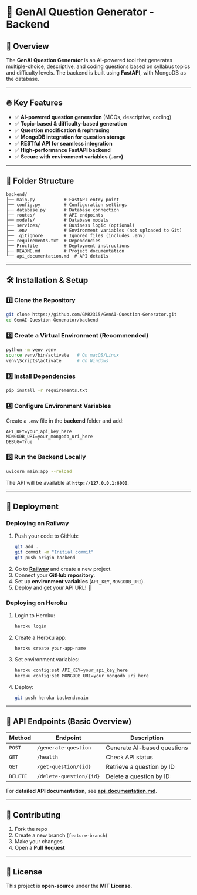 # 🚀 GenAI Question Generator - Backend  

## 📌 Overview  
The **GenAI Question Generator** is an AI-powered tool that generates multiple-choice, descriptive, and coding questions based on syllabus topics and difficulty levels. The backend is built using **FastAPI**, with MongoDB as the database.  

---

## 🔥 Key Features  
- ✅ **AI-powered question generation** (MCQs, descriptive, coding)  
- ✅ **Topic-based & difficulty-based generation**  
- ✅ **Question modification & rephrasing**  
- ✅ **MongoDB integration for question storage**  
- ✅ **RESTful API for seamless integration**  
- ✅ **High-performance FastAPI backend**  
- ✅ **Secure with environment variables (`.env`)**  

---

## 📂 Folder Structure  
```
backend/
├── main.py           # FastAPI entry point
├── config.py         # Configuration settings
├── database.py       # Database connection
├── routes/           # API endpoints
├── models/           # Database models
├── services/         # Business logic (optional)
├── .env              # Environment variables (not uploaded to Git)
├── .gitignore        # Ignored files (includes .env)
├── requirements.txt  # Dependencies
├── Procfile          # Deployment instructions
├── README.md         # Project documentation
└── api_documentation.md  # API details
```

---

## 🛠️ Installation & Setup  

### 1️⃣ Clone the Repository  
```sh
git clone https://github.com/GMR2315/GenAI-Question-Generator.git
cd GenAI-Question-Generator/backend
```

### 2️⃣ Create a Virtual Environment (Recommended)  
```sh
python -m venv venv
source venv/bin/activate   # On macOS/Linux
venv\Scripts\activate      # On Windows
```

### 3️⃣ Install Dependencies  
```sh
pip install -r requirements.txt
```

### 4️⃣ Configure Environment Variables  
Create a `.env` file in the **backend** folder and add:  
```
API_KEY=your_api_key_here
MONGODB_URI=your_mongodb_uri_here
DEBUG=True
```

### 5️⃣ Run the Backend Locally  
```sh
uvicorn main:app --reload
```
The API will be available at **`http://127.0.0.1:8000`**.

---

## 🚀 Deployment  

### **Deploying on Railway**  
1. Push your code to GitHub:  
   ```sh
   git add .
   git commit -m "Initial commit"
   git push origin backend
   ```
2. Go to **[Railway](https://railway.app/)** and create a new project.  
3. Connect your **GitHub repository**.  
4. Set up **environment variables** (`API_KEY`, `MONGODB_URI`).  
5. Deploy and get your API URL! 🚀  

### **Deploying on Heroku**  
1. Login to Heroku:  
   ```sh
   heroku login
   ```
2. Create a Heroku app:  
   ```sh
   heroku create your-app-name
   ```
3. Set environment variables:  
   ```sh
   heroku config:set API_KEY=your_api_key_here
   heroku config:set MONGODB_URI=your_mongodb_uri_here
   ```
4. Deploy:  
   ```sh
   git push heroku backend:main
   ```

---

## 📌 API Endpoints (Basic Overview)  

| Method | Endpoint                | Description                 |
|--------|-------------------------|-----------------------------|
| `POST` | `/generate-question`    | Generate AI-based questions |
| `GET`  | `/health`               | Check API status            |
| `GET`  | `/get-question/{id}`    | Retrieve a question by ID   |
| `DELETE` | `/delete-question/{id}` | Delete a question by ID     |

For **detailed API documentation**, see **[api_documentation.md](api_documentation.md)**.

---

## 🤝 Contributing  
1. Fork the repo  
2. Create a new branch (`feature-branch`)  
3. Make your changes  
4. Open a **Pull Request**  

---

## 📜 License  
This project is **open-source** under the **MIT License**.
